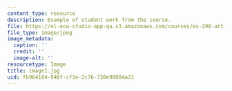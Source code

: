 ```yaml
---
content_type: resource
description: Example of student work from the course.
file: https://ol-ocw-studio-app-qa.s3.amazonaws.com/courses/es-298-art-of-color-spring-2005/fb964104940fcf3e2c76730e98004a31_image1.jpg
file_type: image/jpeg
image_metadata:
  caption: ''
  credit: ''
  image-alt: ''
resourcetype: Image
title: image1.jpg
uid: fb964104-940f-cf3e-2c76-730e98004a31
---
```


